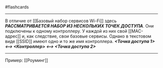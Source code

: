 #flashcards 
***
В отличие от [[Базовый набор сервисов Wi-Fi]] здесь ***РАССМАТРИВАЕТСЯ НАБОР ИЗ НЕСКОЛЬКИХ ТОЧЕК ДОСТУПА***.
Они подключены к одному контроллеру. У каждой из них свой [[MAC-адрес]] и, как следствие, свои базовые сервисы. Однако в текстовом виде [[SSID]] имеют одно и то же имя контроллера.
***<Точка доступа 1>  <-->  <Контроллер>  <-->  <Точка доступа 2>***
***
Пример: [[Роуминг]]